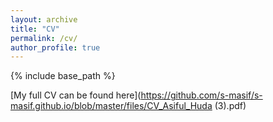 ```yaml
---
layout: archive
title: "CV"
permalink: /cv/
author_profile: true
---
```


{% include base_path %}


[My full CV can be found here](https://github.com/s-masif/s-masif.github.io/blob/master/files/CV_Asiful_Huda (3).pdf)

